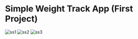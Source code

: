 # Simple Weight Track App (First Project)

![ss1](https://user-images.githubusercontent.com/54003186/229817184-8c84e435-4b42-4ffb-b502-92a25e0d5a44.png)
![ss2](https://user-images.githubusercontent.com/54003186/229817206-804d50b1-ef09-46d6-8e65-0af54e55b3fa.png)
![ss3](https://user-images.githubusercontent.com/54003186/229817213-371452f6-55ce-4bf4-95f1-4b89bd307f08.png)
